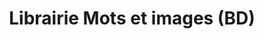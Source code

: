 ---
title: "Librairie Mots et images (BD)"
url: /guingamp/librairie-mots-et-images-bd/
shop: Bücher
---